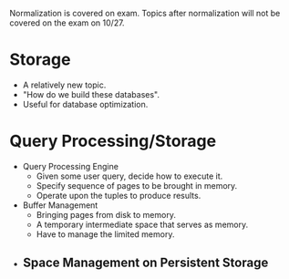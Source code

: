 Normalization is covered on exam. Topics after normalization will not be covered on the exam on 10/27.
# Storage
- A relatively new topic.
- "How do we build these databases".
- Useful for database optimization.
# Query Processing/Storage
- Query Processing Engine
	- Given some user query, decide how to execute it.
	- Specify sequence of pages to be brought in memory.
	- Operate upon the tuples to produce results.
- Buffer Management
	- Bringing pages from disk to memory.
	- A temporary intermediate space that serves as memory.
	- Have to manage the limited memory.
- Space Management on Persistent Storage
	- 